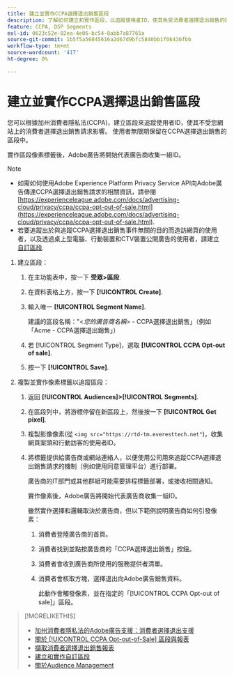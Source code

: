```yaml
---
title: 建立並實作CCPA選擇退出銷售區段
description: 了解如何建立和實作區段，以追蹤使用者ID，使其免受消費者選擇退出銷售的請求影響。
feature: CCPA, DSP Segments
exl-id: 0623c52e-02ea-4e06-bc54-8abb7a87765a
source-git-commit: 1b5f5a56045616a2d67d9bfc5840bb1f06436fbb
workflow-type: tm+mt
source-wordcount: '417'
ht-degree: 0%

---
```


# 建立並實作CCPA選擇退出銷售區段

您可以根據加州消費者隱私法(CCPA)，建立區段來追蹤使用者ID，使其不受您網站上的消費者選擇退出銷售請求影響。 使用者無限期保留在CCPA選擇退出銷售的區段中。

實作區段像素標籤後，Adobe廣告將開始代表廣告商收集一組ID。

>[!NOTE]
>
>* 如需如何使用Adobe Experience Platform Privacy Service API向Adobe廣告傳達CCPA選擇退出銷售請求的相關資訊，請參閱 [https://experienceleague.adobe.com/docs/advertising-cloud/privacy/ccpa/ccpa-opt-out-of-sale.html](https://experienceleague.adobe.com/docs/advertising-cloud/privacy/ccpa/ccpa-opt-out-of-sale.html).
>* 若要追蹤出於與追蹤CCPA選擇退出銷售事件無關的目的而造訪網頁的使用者，以及透過桌上型電腦、行動裝置和CTV裝置公開廣告的使用者，請建立 [自訂區段](/help/dsp/audiences/custom-segment-create.md).


1. 建立區段：

   1. 在主功能表中，按一下 **受眾>區段**.

   1. 在資料表格上方，按一下 **[!UICONTROL Create]**.

   1. 輸入唯一 **[!UICONTROL Segment Name]**.

      建議的區段名稱：&quot;&lt;*您的廣告商名稱*> - CCPA選擇退出銷售」（例如「Acme - CCPA選擇退出銷售」）

   1. 若 [!UICONTROL Segment Type]，選取 **[!UICONTROL CCPA Opt-out of sale]**.

   1. 按一下 **[!UICONTROL Save]**.

1. 複製並實作像素標籤以追蹤區段：

   1. 返回 **[!UICONTROL Audiences]>[!UICONTROL Segments]**.

   1. 在區段列中，將游標停留在新區段上，然後按一下 **[!UICONTROL Get pixel]**.

   1. 複製影像像素(從 `<img src="https://rtd-tm.everesttech.net"`)，收集網頁案頭和行動訪客的使用者ID。

   1. 將標籤提供給廣告商或網站連絡人，以便使用公司用來追蹤CCPA選擇退出銷售請求的機制（例如使用同意管理平台）進行部署。

      廣告商的IT部門或其他群組可能需要排程標籤部署，或接收相關通知。

      實作像素後，Adobe廣告將開始代表廣告商收集一組ID。

      雖然實作選擇和邏輯取決於廣告商，但以下範例說明廣告商如何引發像素：

      1. 消費者登陸廣告商的首頁。
      1. 消費者找到並點按廣告商的「CCPA選擇退出銷售」按鈕。
      1. 消費者會收到廣告商所使用的服務提供者清單。
      1. 消費者會核取方塊，選擇退出向Adobe廣告銷售資料。

         此動作會觸發像素，並在指定的「[!UICONTROL CCPA Opt-out of sale]」區段。

>[!MORELIKETHIS]
>
>* [加州消費者隱私法的Adobe廣告支援：消費者選擇退出支援](/help/privacy/ccpa/ccpa-opt-out-of-sale.md)
>* [關於 [!UICONTROL CCPA Opt-out-of-Sale] 區段與報表](ccpa-opt-out-about.md)
>* [擷取消費者選擇退出銷售報表](ccpa-opt-out-segment-report-retrieve.md)
>* [建立和實作自訂區段](custom-segment-create.md)
>* [關於Audience Management](audience-about.md)

